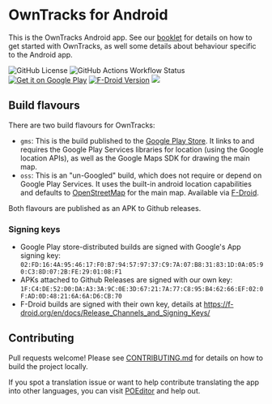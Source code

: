 # OwnTracks for Android

This is the OwnTracks Android app. See our [booklet](http://owntracks.org/booklet/features/android/) for details on how to get started with OwnTracks, as well some details about behaviour specific to the Android app.

![GitHub License](https://img.shields.io/github/license/owntracks/android) ![GitHub Actions Workflow Status](https://img.shields.io/github/actions/workflow/status/owntracks/android/build-and-test.yaml?branch=master) [![Get it on Google Play](https://img.shields.io/endpoint?color=green&logo=google-play&logoColor=green&url=https%3A%2F%2Fplay.cuzi.workers.dev%2Fplay%3Fi%3Dorg.owntracks.android%26gl%3DUS%26hl%3Den%26l%3D%24name%26m%3D%24version)](https://play.google.com/store/apps/details?id=org.owntracks.android&hl=en_GB) [![F-Droid Version](https://img.shields.io/f-droid/v/org.owntracks.android)](https://f-droid.org/en/packages/org.owntracks.android/) [<img src="https://img.shields.io/endpoint?url=https://apt.izzysoft.de/fdroid/api/v1/shield/org.owntracks.android">](https://apt.izzysoft.de/packages/org.owntracks.android)



## Build flavours

There are two build flavours for OwnTracks:

* `gms`: This is the build published to the [Google Play Store](https://play.google.com/store/apps/details?id=org.owntracks.android). It links to and requires the Google Play Services libraries for location (using the Google location APIs), as well as the Google Maps SDK for drawing the main map.
* `oss`: This is an "un-Googled" build, which does not require or depend on Google Play Services. It uses the built-in android location capabilities and defaults to [OpenStreetMap](https://www.openstreetmap.org/) for the main map. Available via [F-Droid](https://f-droid.org/packages/org.owntracks.android/).

Both flavours are published as an APK to Github releases.

### Signing keys

* Google Play store-distributed builds are signed with Google's App signing key: `02:FD:16:4A:95:46:17:F0:B7:94:57:97:37:C9:7A:07:B8:31:83:1D:0A:05:90:C3:8D:07:2B:FE:29:01:08:F1`
* APKs attached to Github Releases are signed with our own key: `1F:C4:DE:52:D0:DA:A3:3A:9C:0E:3D:67:21:7A:77:C8:95:B4:62:66:EF:02:0F:AD:0D:48:21:6A:6A:D6:CB:70`
* F-Droid builds are signed with their own key, details at <https://f-droid.org/en/docs/Release_Channels_and_Signing_Keys/>

## Contributing

Pull requests welcome! Please see [CONTRIBUTING.md](https://github.com/owntracks/android/blob/master/CONTRIBUTING.md) for details on how to build the project locally.

If you spot a translation issue or want to help contribute translating the app into other languages, you can visit [POEditor](https://poeditor.com/join/project?hash=xe6LPP0Jnx) and help out.
